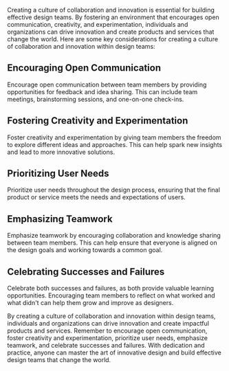 
Creating a culture of collaboration and innovation is essential for building effective design teams. By fostering an environment that encourages open communication, creativity, and experimentation, individuals and organizations can drive innovation and create products and services that change the world. Here are some key considerations for creating a culture of collaboration and innovation within design teams:

Encouraging Open Communication
------------------------------

Encourage open communication between team members by providing opportunities for feedback and idea sharing. This can include team meetings, brainstorming sessions, and one-on-one check-ins.

Fostering Creativity and Experimentation
----------------------------------------

Foster creativity and experimentation by giving team members the freedom to explore different ideas and approaches. This can help spark new insights and lead to more innovative solutions.

Prioritizing User Needs
-----------------------

Prioritize user needs throughout the design process, ensuring that the final product or service meets the needs and expectations of users.

Emphasizing Teamwork
--------------------

Emphasize teamwork by encouraging collaboration and knowledge sharing between team members. This can help ensure that everyone is aligned on the design goals and working towards a common goal.

Celebrating Successes and Failures
----------------------------------

Celebrate both successes and failures, as both provide valuable learning opportunities. Encouraging team members to reflect on what worked and what didn't can help them grow and improve as designers.

By creating a culture of collaboration and innovation within design teams, individuals and organizations can drive innovation and create impactful products and services. Remember to encourage open communication, foster creativity and experimentation, prioritize user needs, emphasize teamwork, and celebrate successes and failures. With dedication and practice, anyone can master the art of innovative design and build effective design teams that change the world.

